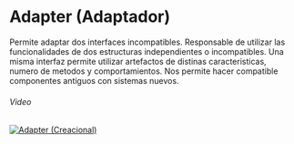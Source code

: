 # Adapter (Adaptador)

Permite adaptar dos interfaces incompatibles. Responsable de utilizar las funcionalidades de dos estructuras independientes o incompatibles.
Una misma interfaz permite utilizar artefactos de distinas caracteristicas, numero de metodos y comportamientos.
Nos permite hacer compatible componentes antiguos con sistemas nuevos.

###### Video

[![Adapter (Creacional)](http://img.youtube.com/vi/toasiVOoxg4/0.jpg)](https://www.youtube.com/watch?v=toasiVOoxg4)
